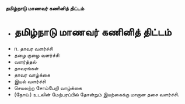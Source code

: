 **தமிழ்நாடு மாணவர் கணினித் திட்டம்**
- # தமிழ்நாடு மாணவர் கணினித் திட்டம்
- n. தாவர வளர்ச்சி
- தழை குழை வளர்ச்சி
- வளர்த்தல்
- தாவரங்கள்
- தாவர வாழ்க்கை
- இயல் வளர்ச்சி
- செயலற்ற சோம்பேறி வாழ்க்கை
- (நோய்.) உடலின் மேற்பரப்பில் தோன்றும் இயற்கைக்கு மாறான தசை வளர்ச்சி.

